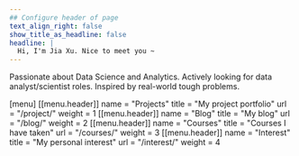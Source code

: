 ```yaml
---
## Configure header of page
text_align_right: false
show_title_as_headline: false
headline: |
  Hi, I'm Jia Xu. Nice to meet you ~
---
```


<!-- this is a subheadline -->
Passionate about Data Science and Analytics. Actively looking for data analyst/scientist roles. Inspired by real-world tough problems.

[menu]
  [[menu.header]]
    name = "Projects"
    title = "My project portfolio"
    url = "/project/"
    weight = 1
  [[menu.header]]
    name = "Blog"
    title = "My blog"
    url = "/blog/"
    weight = 2
  [[menu.header]]
    name = "Courses"
    title = "Courses I have taken"
    url = "/courses/"
    weight = 3
  [[menu.header]]
    name = "Interest"
    title = "My personal interest"
    url = "/interest/"
    weight = 4
